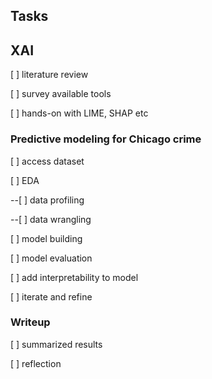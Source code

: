 ## Tasks

## XAI

[ ] literature review

[ ] survey available tools

[ ] hands-on with LIME, SHAP etc

### Predictive modeling for Chicago crime

[ ] access dataset

[ ] EDA

--[ ] data profiling

--[ ] data wrangling

[ ] model building

[ ] model evaluation

[ ] add interpretability to model

[ ] iterate and refine

### Writeup

[ ] summarized results

[ ] reflection


